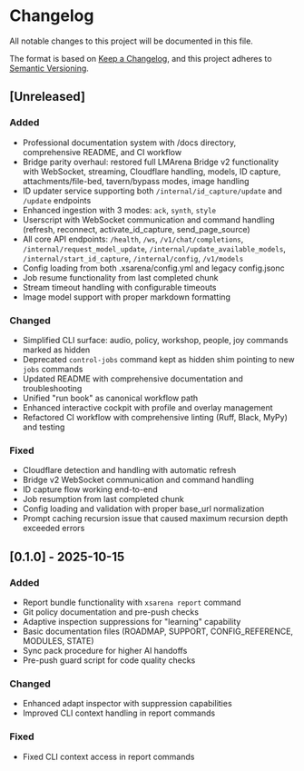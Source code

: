 # Changelog
All notable changes to this project will be documented in this file.

The format is based on [Keep a Changelog](https://keepachangelog.com/en/1.0.0/),
and this project adheres to [Semantic Versioning](https://semver.org/spec/v2.0.0.html).

## [Unreleased]
### Added
- Professional documentation system with /docs directory, comprehensive README, and CI workflow
- Bridge parity overhaul: restored full LMArena Bridge v2 functionality with WebSocket, streaming, Cloudflare handling, models, ID capture, attachments/file-bed, tavern/bypass modes, image handling
- ID updater service supporting both `/internal/id_capture/update` and `/update` endpoints
- Enhanced ingestion with 3 modes: `ack`, `synth`, `style`
- Userscript with WebSocket communication and command handling (refresh, reconnect, activate_id_capture, send_page_source)
- All core API endpoints: `/health`, `/ws`, `/v1/chat/completions`, `/internal/request_model_update`, `/internal/update_available_models`, `/internal/start_id_capture`, `/internal/config`, `/v1/models`
- Config loading from both .xsarena/config.yml and legacy config.jsonc
- Job resume functionality from last completed chunk
- Stream timeout handling with configurable timeouts
- Image model support with proper markdown formatting

### Changed
- Simplified CLI surface: audio, policy, workshop, people, joy commands marked as hidden
- Deprecated `control-jobs` command kept as hidden shim pointing to new `jobs` commands
- Updated README with comprehensive documentation and troubleshooting
- Unified "run book" as canonical workflow path
- Enhanced interactive cockpit with profile and overlay management
- Refactored CI workflow with comprehensive linting (Ruff, Black, MyPy) and testing

### Fixed
- Cloudflare detection and handling with automatic refresh
- Bridge v2 WebSocket communication and command handling
- ID capture flow working end-to-end
- Job resumption from last completed chunk
- Config loading and validation with proper base_url normalization
- Prompt caching recursion issue that caused maximum recursion depth exceeded errors

## [0.1.0] - 2025-10-15
### Added
- Report bundle functionality with `xsarena report` command
- Git policy documentation and pre-push checks
- Adaptive inspection suppressions for "learning" capability
- Basic documentation files (ROADMAP, SUPPORT, CONFIG_REFERENCE, MODULES, STATE)
- Sync pack procedure for higher AI handoffs
- Pre-push guard script for code quality checks

### Changed
- Enhanced adapt inspector with suppression capabilities
- Improved CLI context handling in report commands

### Fixed
- Fixed CLI context access in report commands
